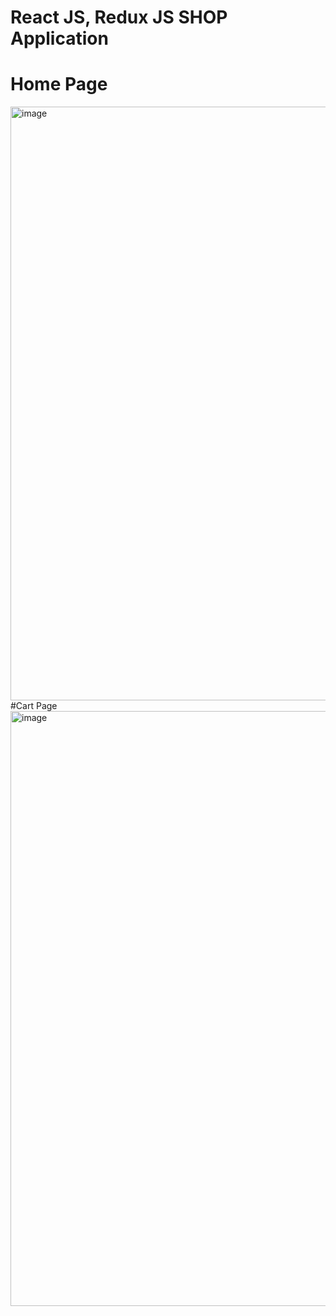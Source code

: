 # React JS, Redux JS SHOP Application 

# Home Page
<img width="950" alt="image" src="https://github.com/demchko/Shop/assets/79476755/fd119331-11cc-44c3-9228-97a55bb318cb">
#Cart Page
<img width="952" alt="image" src="https://github.com/demchko/Shop/assets/79476755/b107e319-9130-4c79-86e9-3c6254f1deed">
